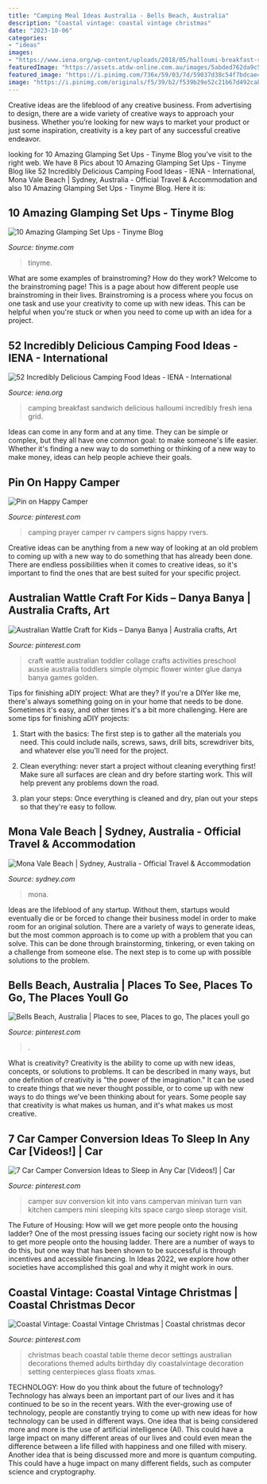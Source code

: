 ```yaml
---
title: "Camping Meal Ideas Australia - Bells Beach, Australia"
description: "Coastal vintage: coastal vintage christmas"
date: "2023-10-06"
categories:
- "ideas"
images:
- "https://www.iena.org/wp-content/uploads/2018/05/halloumi-breakfast-sandwich-vegetarian-camping-food.jpg"
featuredImage: "https://assets.atdw-online.com.au/images/5abded762da9c52cdfda54f3fd36f4d8.jpeg?rect=458"
featured_image: "https://i.pinimg.com/736x/59/03/7d/59037d38c54f7bdcae4a85faf7e2ecd8--debut-ideas-christmas-tablescapes.jpg"
image: "https://i.pinimg.com/originals/f5/39/b2/f539b29e52c21b67d492cab23ff59410.jpg"
---
```



Creative ideas are the lifeblood of any creative business. From advertising to design, there are a wide variety of creative ways to approach your business. Whether you’re looking for new ways to market your product or just some inspiration, creativity is a key part of any successful creative endeavor.

	

		
looking for 10 Amazing Glamping Set Ups - Tinyme Blog you've visit to the right web. We have 8 Pics about 10 Amazing Glamping Set Ups - Tinyme Blog like 52 Incredibly Delicious Camping Food Ideas - IENA - International, Mona Vale Beach | Sydney, Australia - Official Travel &amp; Accommodation and also 10 Amazing Glamping Set Ups - Tinyme Blog. Here it is:
		
    
## 10 Amazing Glamping Set Ups - Tinyme Blog

<img loading=lazy src="https://www.tinyme.com/blog/wp-content/uploads/10-amazing-glamping-set-ups/10-Amazing-Glamping-Set-Ups-9.jpg" onerror="this.onerror=null;this.src='https://tse3.mm.bing.net/th?id=OIP.0sYPUivtqzIANvT07a8gxAHaJW&amp;pid=15.1';" alt="10 Amazing Glamping Set Ups - Tinyme Blog">

_Source: tinyme.com_

>tinyme. 

	

What are some examples of brainstroming? How do they work?
Welcome to the brainstroming page! This is a page about how different people use brainstroming in their lives. Brainstroming is a process where you focus on one task and use your creativity to come up with new ideas. This can be helpful when you're stuck or when you need to come up with an idea for a project.

    
## 52 Incredibly Delicious Camping Food Ideas - IENA - International

<img loading=lazy src="https://www.iena.org/wp-content/uploads/2018/05/halloumi-breakfast-sandwich-vegetarian-camping-food.jpg" onerror="this.onerror=null;this.src='https://tse2.mm.bing.net/th?id=OIP.wanqnhyrUpqS8BMOY6Vo3wHaLH&amp;pid=15.1';" alt="52 Incredibly Delicious Camping Food Ideas - IENA - International">

_Source: iena.org_

>camping breakfast sandwich delicious halloumi incredibly fresh iena grid. 

	

Ideas can come in any form and at any time. They can be simple or complex, but they all have one common goal: to make someone's life easier. Whether it's finding a new way to do something or thinking of a new way to make money, ideas can help people achieve their goals.

    
## Pin On Happy Camper

<img loading=lazy src="https://i.pinimg.com/originals/fb/96/01/fb96015e327e6c3acac7367268afe691.png" onerror="this.onerror=null;this.src='https://tse4.mm.bing.net/th?id=OIP.EuzAcKs-DsTaCaW7g2rh0wAAAA&amp;pid=15.1';" alt="Pin on Happy Camper">

_Source: pinterest.com_

>camping prayer camper rv campers signs happy rvers. 

	

Creative ideas can be anything from a new way of looking at an old problem to coming up with a new way to do something that has already been done. There are endless possibilities when it comes to creative ideas, so it's important to find the ones that are best suited for your specific project.

    
## Australian Wattle Craft For Kids – Danya Banya | Australia Crafts, Art

<img loading=lazy src="https://i.pinimg.com/736x/3c/0d/f9/3c0df904b8fbc03a229484f22c5b47be--toddler-art-craft-kids.jpg" onerror="this.onerror=null;this.src='https://tse3.mm.bing.net/th?id=OIP.vD6LkdNtVSxQ7V_EKwV0BwHaLH&amp;pid=15.1';" alt="Australian Wattle Craft for Kids – Danya Banya | Australia crafts, Art">

_Source: pinterest.com_

>craft wattle australian toddler collage crafts activities preschool aussie australia toddlers simple olympic flower winter glue danya banya games golden. 

	

Tips for finishing aDIY project: What are they?
If you're a DIYer like me, there's always something going on in your home that needs to be done. Sometimes it's easy, and other times it's a bit more challenging. Here are some tips for finishing aDIY projects:
1. Start with the basics: The first step is to gather all the materials you need. This could include nails, screws, saws, drill bits, screwdriver bits, and whatever else you'll need for the project.

2. Clean everything: never start a project without cleaning everything first! Make sure all surfaces are clean and dry before starting work. This will help prevent any problems down the road.

3. plan your steps: Once everything is cleaned and dry, plan out your steps so that they're easy to follow.

    
## Mona Vale Beach | Sydney, Australia - Official Travel &amp; Accommodation

<img loading=lazy src="https://assets.atdw-online.com.au/images/5abded762da9c52cdfda54f3fd36f4d8.jpeg?rect=458" onerror="this.onerror=null;this.src='https://tse2.mm.bing.net/th?id=OIP.2xln4z_5LnBB0Kn4PDab1gHaE4&amp;pid=15.1';" alt="Mona Vale Beach | Sydney, Australia - Official Travel &amp; Accommodation">

_Source: sydney.com_

>mona. 

	

Ideas are the lifeblood of any startup. Without them, startups would eventually die or be forced to change their business model in order to make room for an original solution. There are a variety of ways to generate ideas, but the most common approach is to come up with a problem that you can solve. This can be done through brainstorming, tinkering, or even taking on a challenge from someone else. The next step is to come up with possible solutions to the problem.

    
## Bells Beach, Australia | Places To See, Places To Go, The Places Youll Go

<img loading=lazy src="https://i.pinimg.com/originals/f5/39/b2/f539b29e52c21b67d492cab23ff59410.jpg" onerror="this.onerror=null;this.src='https://tse4.mm.bing.net/th?id=OIP.89I-LQQoiu5fdwHwN7H8wwHaJ4&amp;pid=15.1';" alt="Bells Beach, Australia | Places to see, Places to go, The places youll go">

_Source: pinterest.com_

>. 

	

What is creativity?
Creativity is the ability to come up with new ideas, concepts, or solutions to problems. It can be described in many ways, but one definition of creativity is "the power of the imagination." It can be used to create things that we never thought possible, or to come up with new ways to do things we've been thinking about for years. Some people say that creativity is what makes us human, and it's what makes us most creative.

    
## 7 Car Camper Conversion Ideas To Sleep In Any Car [Videos!] | Car

<img loading=lazy src="https://i.pinimg.com/736x/6c/24/28/6c24289342527b475e87826320758842.jpg" onerror="this.onerror=null;this.src='https://tse3.mm.bing.net/th?id=OIP.NR22aC0TT-JfoRms_hadeQHaF3&amp;pid=15.1';" alt="7 Car Camper Conversion Ideas to Sleep in Any Car [Videos!] | Car">

_Source: pinterest.com_

>camper suv conversion kit into vans campervan minivan turn van kitchen campers mini sleeping kits space cargo sleep storage visit. 

	

The Future of Housing: How will we get more people onto the housing ladder?
One of the most pressing issues facing our society right now is how to get more people onto the housing ladder. There are a number of ways to do this, but one way that has been shown to be successful is through incentives and accessible financing. In Ideas 2022, we explore how other societies have accomplished this goal and why it might work in ours.

    
## Coastal Vintage: Coastal Vintage Christmas | Coastal Christmas Decor

<img loading=lazy src="https://i.pinimg.com/736x/59/03/7d/59037d38c54f7bdcae4a85faf7e2ecd8--debut-ideas-christmas-tablescapes.jpg" onerror="this.onerror=null;this.src='https://tse4.mm.bing.net/th?id=OIP.TSozxZpwj32iTM2PIBgARgHaFj&amp;pid=15.1';" alt="Coastal Vintage: Coastal Vintage Christmas | Coastal christmas decor">

_Source: pinterest.com_

>christmas beach coastal table theme decor settings australian decorations themed adults birthday diy coastalvintage decoration setting centerpieces glass floats xmas. 

	

TECHNOLOGY: How do you think about the future of technology?
Technology has always been an important part of our lives and it has continued to be so in the recent years. With the ever-growing use of technology, people are constantly trying to come up with new ideas for how technology can be used in different ways. One idea that is being considered more and more is the use of artificial intelligence (AI). This could have a large impact on many different areas of our lives and could even mean the difference between a life filled with happiness and one filled with misery. Another idea that is being discussed more and more is quantum computing. This could have a huge impact on many different fields, such as computer science and cryptography.

